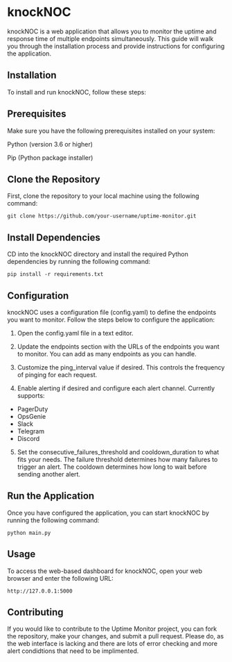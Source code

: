 # knockNOC
knockNOC is a web application that allows you to monitor the uptime and response time of multiple endpoints simultaneously. This guide will walk you through the installation process and provide instructions for configuring the application.

## Installation
To install and run knockNOC, follow these steps:

## Prerequisites
Make sure you have the following prerequisites installed on your system:

Python (version 3.6 or higher)

Pip (Python package installer)

## Clone the Repository
First, clone the repository to your local machine using the following command:

```
git clone https://github.com/your-username/uptime-monitor.git
```
## Install Dependencies
CD into the knockNOC directory and install the required Python dependencies by running the following command:
```
pip install -r requirements.txt
```

## Configuration
knockNOC uses a configuration file (config.yaml) to define the endpoints you want to monitor. Follow the steps below to configure the application:

1. Open the config.yaml file in a text editor.

2. Update the endpoints section with the URLs of the endpoints you want to monitor. You can add as many endpoints as you can handle.

3. Customize the ping_interval value if desired. This controls the frequency of pinging for each request.

4. Enable alerting if desired and configure each alert channel. Currently supports:
* PagerDuty
* OpsGenie
* Slack
* Telegram
* Discord 

5. Set the consecutive_failures_threshold and cooldown_duration to what fits your needs. The failure threshold determines how many failures to trigger an alert. The cooldown determines how long to wait before sending another alert.

## Run the Application
Once you have configured the application, you can start knockNOC by running the following command:
```
python main.py
```

## Usage
To access the web-based dashboard for knockNOC, open your web browser and enter the following URL:
```
http://127.0.0.1:5000
```

## Contributing
If you would like to contribute to the Uptime Monitor project, you can fork the repository, make your changes, and submit a pull request. Please do, as the web interface is lacking and there are lots of error checking and more alert condidtions that need to be implimented. 
